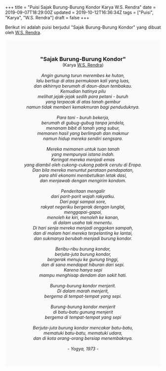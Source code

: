+++
title = "Puisi Sajak Burung-Burung Kondor Karya W.S. Rendra"
date = 2019-09-07T18:29:00Z
updated = 2019-10-12T16:36:34Z
tags = ["Puisi", "Karya", "W.S. Rendra"]
draft = false
+++

<div dir="ltr" style="text-align: left;" trbidi="on"><div style="text-align: justify;">Berikut ini adalah puisi berjudul "Sajak Burung-Burung Kondor" yang dibuat oleh <a href="https://ensiklopedia.kemdikbud.go.id/sastra/artikel/Rendra" target="_blank">W.S. Rendra</a>.</div><br /><div style="background: #FAFAFA; font-size: 14px; height: auto; margin: 0 auto; padding: 50px; text-align: center; width: auto;"><span style="font-size: 18px;"><b>"Sajak Burung-Burung Kondor"</b></span><br />(Karya <a href="https://www.sekata.web.id/tags/w.s.-rendra" target="_blank">W.S. Rendra</a>) <br /><br /><i>Angin gunung turun merembes ke hutan,<br />lalu bertiup di atas permukaan kali yang luas,<br />dan akhirnya berumah di daun-daun tembakau.<br />Kemudian hatinya pilu<br />melihat jejak-jejak sedih para petani - buruh<br />yang terpacak di atas tanah gembur<br />namun tidak memberi kemakmuran bagi penduduknya.<br /><br />Para tani - buruh bekerja,<br />berumah di gubug-gubug tanpa jendela,<br />menanam bibit di tanah yang subur,<br />memanen hasil yang berlimpah dan makmur<br />namun hidup mereka sendiri sengsara.<br /><br />Mereka memanen untuk tuan tanah<br />yang mempunyai istana indah.<br />Keringat mereka menjadi emas<br />yang diambil oleh cukong-cukong pabrik cerutu di Eropa.<br />Dan bila mereka menuntut perataan pendapatan,<br />para ahli ekonomi membetulkan letak dasi,<br />dan menjawab dengan mengirim kondom.<br /><br />Penderitaan mengalir<br />dari parit-parit wajah rakyatku.<br />Dari pagi sampai sore,<br />rakyat negeriku bergerak dengan lunglai,<br />menggapai-gapai,<br />menoleh ke kiri, menoleh ke kanan,<br />di dalam usaha tak menentu.<br />Di hari senja mereka menjadi onggokan sampah,<br />dan di malam hari mereka terpelanting ke lantai,<br />dan sukmanya berubah menjadi burung kondor.<br /><br />Beribu-ribu burung kondor,<br />berjuta-juta burung kondor,<br />bergerak menuju ke gunung tinggi,<br />dan di sana mendapat hiburan dari sepi.<br />Karena hanya sepi<br />mampu menghisap dendam dan sakit hati.<br /><br />Burung-burung kondor menjerit.<br />Di dalam marah menjerit,<br />bergema di tempat-tempat yang sepi.<br /><br />Burung-burung kondor menjerit<br />di batu-batu gunung menjerit<br />bergema di tempat-tempat yang sepi<br /><br />Berjuta-juta burung kondor mencakar batu-batu,<br />mematuki batu-batu, mematuki udara,<br />dan di kota orang-orang bersiap menembaknya.<br /><br />- Yogya, 1973 -</i> </div></div>
